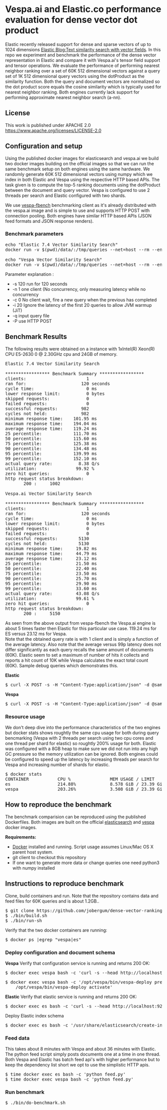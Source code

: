# Vespa.ai and Elastic.co performance evaluation for dense vector dot product 

Elastic recently released support for dense and sparse vectors of up to 1024 dimensions [Elastic Blog:Text similarity search with vector fields](https://www.elastic.co/blog/text-similarity-search-with-vectors-in-elasticsearch).
In this repo we experiment and benchmark the performance of the dense vector representation in Elastic and compare it with Vespa.ai's tensor field support and tensor operations.  We evaluate the performance of performing nearest neighbor ranking
over a set of 60K 512 dimensional vectors against a query set of 1K 512 dimensional query vectors using the dotProduct as the similarity function. Both the query and document vectors are normalized so the dot product score equals the cosine similarity 
which is typically used for nearest neighbor ranking. Both engines currently lack support for performing approximate nearest neighbor search (a-nn).  

## License
This work is published under APACHE 2.0  https://www.apache.org/licenses/LICENSE-2.0 

## Configuration and setup 
Using the published docker images for elasticsearch and vespa.ai we build two docker images building on the official images so that we can run the same benchmark setup on both engines using the same hardware. 
We randomly generate 60K 512 dimensional vectors using numpy which we index in both Elastic and Vespa using the respective HTTP based APIs. The task given is to compute the top-5 ranking documents using 
the dotProduct between the document and query vector. Vespa is configured to use 2 threads per search and Elastic configured with two shards. 

We use [vespa-fbench](https://docs.vespa.ai/documentation/performance/fbench.html) benchmarking client 
as it's already distributed with the vespa.ai image and is simple to use and supports HTTP POST with connection pooling. Both engines have similar HTTP based APIs (JSON feed formats and JSON response renders).

### Benchmark parameters

<pre>
echo "Elastic 7.4 Vector Similarity Search"
docker run -v $(pwd)/data/:/tmp/queries --net=host --rm --entrypoint /opt/vespa/bin/vespa-fbench docker.io/vespaengine/vespa -P -H "Content-Type:application/json" -q /tmp/queries/elastic/queries.txt -s 120 -n 1 -c 0 -i 20 -o /tmp/queries/result.es.txt localhost 9200 

echo "Vespa Vector Similarity Search"
docker run -v $(pwd)/data/:/tmp/queries --net=host --rm --entrypoint /opt/vespa/bin/vespa-fbench docker.io/vespaengine/vespa -P -H "Content-Type:application/json" -q /tmp/queries/vespa/queries.txt -s 120 -n 1 -c 0 -i 20 -o /tmp/queries/result.vespa.txt localhost 8080 
</pre>

Parameter explanation :
* -s 120 run for 120 seconds
* -n 1 one client (No concurrency, only measuring latency while no concurrency
* -c 0 No client wait, fire a new query when the previous has completed
* -i 20 Ignore the latency of the first 20 queries to allow JVM warmup (JiT)
* -q input query file 
* -P use HTTP POST 

## Benchmark Results

The following results were obtained on a instance with 1xIntel(R) Xeon(R) CPU E5-2630 0 @ 2.30GHz cpu and 24GB of memory.  

<pre>
Elastic 7.4 Vector Similarity Search

***************** Benchmark Summary *****************
clients:                       1
ran for:                     120 seconds
cycle time:                    0 ms
lower response limit:          0 bytes
skipped requests:              0
failed requests:               0
successful requests:         982
cycles not held:             982
minimum response time:    101.95 ms
maximum response time:    194.04 ms
average response time:    119.24 ms
25 percentile:            111.70 ms
50 percentile:            115.60 ms
75 percentile:            125.38 ms
90 percentile:            134.48 ms
95 percentile:            139.99 ms
99 percentile:            152.10 ms
actual query rate:          8.38 Q/s
utilization:               99.92 %
zero hit queries:              0
http request status breakdown:
       200 :     1002 

Vespa.ai Vector Similarity Search

***************** Benchmark Summary *****************
clients:                       1
ran for:                     120 seconds
cycle time:                    0 ms
lower response limit:          0 bytes
skipped requests:              0
failed requests:               0
successful requests:        5130
cycles not held:            5130
minimum response time:     19.82 ms
maximum response time:     44.79 ms
average response time:     23.12 ms
25 percentile:             21.50 ms
50 percentile:             22.40 ms
75 percentile:             23.50 ms
90 percentile:             25.70 ms
95 percentile:             29.90 ms
99 percentile:             33.60 ms
actual query rate:         43.08 Q/s
utilization:               99.61 %
zero hit queries:              0
http request status breakdown:
       200 :     5150 
</pre>

As seen from the above output from vespa-fbench the Vespa.ai engine is about 5 times faster then Elastic for this particular use case. 119.24 ms for ES versus 23.12 ms for Vespa.  
Note that the obtained query rate is with 1 client and is simply a function of the average latency.
Also note that the average versus 99p latency does not differ significantly as each query recalls the same amount of documents (60K). Elastic seem to set a maximum of number of hits it collects and reports a hit count of 10K while Vespa calculates
the exact total count (60K). Sample debug queries which demonstrates this.

**Elastic**

<pre>
$ curl -X POST -s -H "Content-Type:application/json" -d @sample-queries/elastic.json http://localhost:9200/doc/_search |python -m json.tool
</pre>

**Vespa**
<pre>
$ curl -X POST -s -H "Content-Type:application/json" -d @sample-queries/vespa.json http://localhost:8080/search/ |python -m json.tool
</pre>


### Resource usage
We don't deep dive into the performance characteristics of the two engines but docker stats shows roughtly the same cpu usage for both during query bencmarking (Vespa with 2 threads per search using two cpu cores and one thread per shard for elastic) so
roughtly 200% usage for both. Elastic
was configured with a 8GB heap to make sure we did not run into any high GC pressure so the memory utilization can be ignored. Both engines could be configured to speed up the latency by increasing threads per search for Vespa and increasing number of shards
for elastic. 

<pre>
$ docker stats 
CONTAINER           CPU %               MEM USAGE / LIMIT       MEM %               NET I/O             BLOCK I/O           PIDS
es                  214.88%             8.578 GiB / 23.39 GiB   36.68%              6.87 MB / 431 kB    15.2 MB / 3.97 GB   88
vespa               203.26%             3.508 GiB / 23.39 GiB   15.00%              30.6 MB / 3.86 MB   131 MB / 847 MB     2093
</pre>

## How to reproduce the benchmark  
The benchmark comparision can be reproduced using the published Dockerfiles. Both images are built on the official [elasticsearch](https://hub.docker.com/_/elasticsearch) and [vespa](https://hub.docker.com/r/vespaengine/vespa/) docker images.

**Requirements:**

* [Docker](https://www.docker.com/) installed and running. Script usage assumes Linux/Mac OS X parent host system. 
* git client to checkout this repository
* If one want to generate more data or change queries one need python3 with numpy installed

## Instructions to reproduce benchmark
Clone, build containers and run. Note that the repository contains data and feed files for 60K queries and is about 1.2GB..
<pre>
$ git clone https://github.com/jobergum/dense-vector-ranking-performance.git; cd dense-vector-ranking-performance
$ ./bin/build.sh 
$ ./bin/run-sh
</pre>

Verify that the two docker containers are running:
<pre>
$ docker ps |egrep "vespa|es"
</pre>

### Deploy configuration and document schema 
**Vespa**
Verify that configuration service is running and returns 200 OK:
<pre>
$ docker exec vespa bash -c 'curl -s --head http://localhost:19071/ApplicationStatus'
</pre>
<pre>
$ docker exec vespa bash -c '/opt/vespa/bin/vespa-deploy prepare config && \
    /opt/vespa/bin/vespa-deploy activate'
</pre>

**Elastic**
Verify that elastic service is running and returns 200 OK:
<pre>
$ docker exec es bash -c 'curl -s --head http://localhost:9200/'
</pre>
Deploy Elastic index schema 
<pre>
$ docker exec es bash -c '/usr/share/elasticsearch/create-index.sh'
</pre>

### Feed data
This takes about 8 minutes with Vespa and about 36 minutes with Elastic. The python feed script simply
posts documents one at a time in one thread. Both Vespa and Elastic has batch feed api's with higher performance but
to keep the dependency list short we opt to use the simplistic HTTP apis. 
<pre>
$ time docker exec es bash -c 'python feed.py'
$ time docker exec vespa bash -c 'python feed.py'
</pre>

### Run benchmark 
<pre>
$ ./bin/do-benchmark.sh 
</pre>
